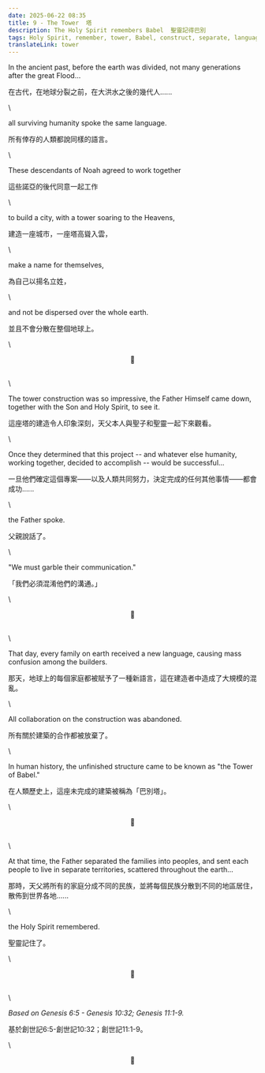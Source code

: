 ```yaml
---
date: 2025-06-22 08:35
title: 9 - The Tower  塔
description: The Holy Spirit remembers Babel  聖靈記得巴別
tags: Holy Spirit, remember, tower, Babel, construct, separate, language, peoples, nations
translateLink: tower
---
```


In the ancient past, before the earth was divided, not many generations after the great Flood...

在古代，在地球分裂之前，在大洪水之後的幾代人......

\

all surviving humanity spoke the same language.

所有倖存的人類都說同樣的語言。

\

These descendants of Noah agreed to work together 

這些諾亞的後代同意一起工作

\

to build a city, with a tower soaring to the Heavens,

建造一座城市，一座塔高聳入雲，

\

make a name for themselves, 

為自己以揚名立姓，

\

and not be dispersed over the whole earth.

並且不會分散在整個地球上。

\

<center>💠</center>

\
\

The tower construction was so impressive, the Father Himself came down, together with the Son and Holy Spirit, to see it.

這座塔的建造令人印象深刻，天父本人與聖子和聖靈一起下來觀看。

\

Once they determined that this project -- and whatever else humanity, working together, decided to accomplish -- would be successful...

一旦他們確定這個專案——以及人類共同努力，決定完成的任何其他事情——都會成功......

\

the Father spoke.

父親說話了。

\

"We must garble their communication."

「我們必須混淆他們的溝通。」

\

<center>💠</center>

\
\

That day, every family on earth received a new language, causing mass confusion among the builders.

那天，地球上的每個家庭都被賦予了一種新語言，這在建造者中造成了大規模的混亂。

\

All collaboration on the construction was abandoned.

所有關於建築的合作都被放棄了。

\

In human history, the unfinished structure came to be known as "the Tower of Babel."

在人類歷史上，這座未完成的建築被稱為「巴別塔」。

\

<center>💠</center>

\
\

At that time, the Father separated the families into peoples, and sent each people to live in separate territories, scattered throughout the earth...

那時，天父將所有的家庭分成不同的民族，並將每個民族分散到不同的地區居住，散佈到世界各地......

\

the Holy Spirit remembered.

聖靈記住了。

\

<center>💠</center>

\
\

*Based on Genesis 6:5 - Genesis 10:32; Genesis 11:1-9.*

基於創世記6:5-創世記10:32；創世記11:1-9。

\

<center>💠</center>